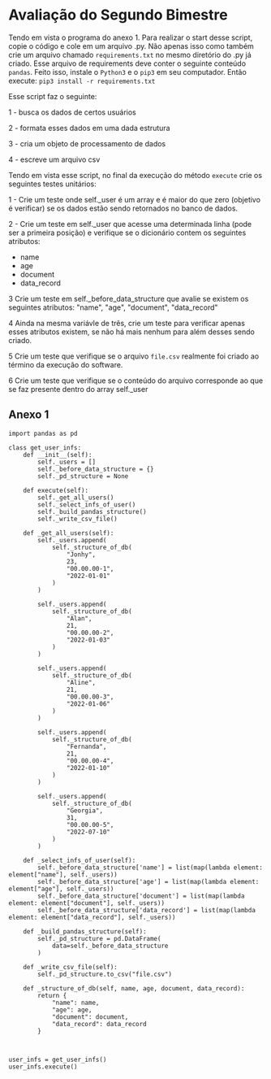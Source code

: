 # Avaliação do Segundo Bimestre

Tendo em vista o programa do anexo 1. Para realizar o start desse script, copie o código
e cole em um arquivo .py. Não apenas isso como também crie um arquivo chamado `requirements.txt` no mesmo diretório do .py já criado. Esse arquivo de requirements deve conter o seguinte conteúdo `pandas`. Feito isso, instale o `Python3` e o `pip3` em seu 
computador. Então execute: `pip3 install -r requirements.txt`

Esse script faz o seguinte:

1 - busca os dados de certos usuários

2 - formata esses dados em uma dada estrutura

3 - cria um objeto de processamento de dados

4 - escreve um arquivo csv

Tendo em vista esse script, no final da execução do método `execute` crie os seguintes testes unitários:

1 - Crie um teste onde self._user é um array e é maior do que zero (objetivo é verificar) 
se os dados estão sendo retornados no banco de dados.

2 - Crie um teste em self._user que acesse uma determinada linha (pode ser a primeira posição) e verifique se o dicionário contem os seguintes atributos: 

* name
* age
* document
* data_record

3 Crie um teste em self._before_data_structure que avalie se existem os seguintes atributos: "name", "age", "document", "data_record"

4 Ainda na mesma variávle de três, crie um teste para verificar apenas esses atributos existem, se não há mais nenhum para além desses sendo criado.

5 Crie um teste que verifique se o arquivo `file.csv` realmente foi criado ao término da execução do software.

6 Crie um teste que verifique se o conteúdo do arquivo corresponde ao que se faz presente dentro do array self._user

## Anexo 1

```
import pandas as pd

class get_user_infs:
    def __init__(self):
        self._users = []
        self._before_data_structure = {}
        self._pd_structure = None

    def execute(self):
        self._get_all_users()
        self._select_infs_of_user()
        self._build_pandas_structure()
        self._write_csv_file()

    def _get_all_users(self):
        self._users.append(
            self._structure_of_db(
                "Jonhy",
                23,
                "00.00.00-1",
                "2022-01-01"
            )
        )
        
        self._users.append(
            self._structure_of_db(
                "Alan",
                21,
                "00.00.00-2",
                "2022-01-03"
            )
        )

        self._users.append(
            self._structure_of_db(
                "Aline",
                21,
                "00.00.00-3",
                "2022-01-06"
            )
        )

        self._users.append(
            self._structure_of_db(
                "Fernanda",
                21,
                "00.00.00-4",
                "2022-01-10"
            )
        )

        self._users.append(
            self._structure_of_db(
                "Georgia",
                31,
                "00.00.00-5",
                "2022-07-10"
            )
        )                
    
    def _select_infs_of_user(self):
        self._before_data_structure['name'] = list(map(lambda element: element["name"], self._users))
        self._before_data_structure['age'] = list(map(lambda element: element["age"], self._users))
        self._before_data_structure['document'] = list(map(lambda element: element["document"], self._users))
        self._before_data_structure['data_record'] = list(map(lambda element: element["data_record"], self._users))

    def _build_pandas_structure(self):
        self._pd_structure = pd.DataFrame(
            data=self._before_data_structure
        )

    def _write_csv_file(self):
        self._pd_structure.to_csv("file.csv")

    def _structure_of_db(self, name, age, document, data_record):
        return {
            "name": name,
            "age": age,
            "document": document,
            "data_record": data_record
        }



user_infs = get_user_infs()
user_infs.execute()
```